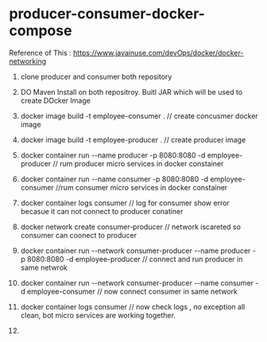 # producer-consumer-docker-compose
Reference of This : https://www.javainuse.com/devOps/docker/docker-networking

1) clone producer and consumer both repository
2) DO Maven Install on both repositroy. Buitl JAR which will be used to create DOcker Image
   
3) docker image build -t employee-consumer .   // create concusmer docker image
4)  docker image build -t employee-producer .   // create producer image
5)  docker container run --name producer -p 8080:8080 -d employee-producer  // rum producer micro services in docker constainer
6)   docker container run --name consumer -p 8080:8080 -d employee-consumer  //rum consumer  micro services in docker constainer
7)   docker container logs consumer   // log for consumer show error becasue it can not connect to producer conatiner
8)   docker network create consumer-producer   // network iscareted so consumer can coonect to producer
9)   docker container run --network consumer-producer --name producer -p 8080:8080 -d employee-producer   // connect and run producer in same netwrok
10)   docker container run --network consumer-producer --name consumer -d employee-consumer // now connect consumer in same network
11)   docker container logs consumer  // now check logs , no exception  all clean, bot micro services are working together.
12)   
